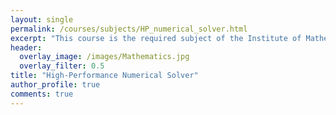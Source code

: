 ```yaml
---
layout: single
permalink: /courses/subjects/HP_numerical_solver.html
excerpt: "This course is the required subject of the Institute of Mathematics."
header:
  overlay_image: /images/Mathematics.jpg
  overlay_filter: 0.5
title: "High-Performance Numerical Solver"
author_profile: true
comments: true
---
```



